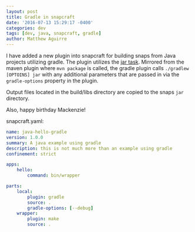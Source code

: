 ```yaml
---
layout: post
title: Gradle in snapcraft
date: '2016-07-13 15:29:17 -0400'
categories: dev
tags: [dev, java, snapcraft, gradle]
author: Matthew Aguirre
---
```


I have added a new plugin into snapcraft for building snaps from Java projects utilizing gradle.  The plugin utilizes the [jar task](https://docs.gradle.org/current/userguide/java_plugin.html#N15BFE).  Mirrored from the maven plugin where `mvn package` is called, the gradle plugin calls `./gradlew [OPTOINS] jar` with any additional parameters that are passed in via the `gradle-options` property in the plugin.

Output files located in the build/libs directory are copied to the snaps `jar` directory.

Also, happy birthday Mackenzie!

snapcraft.yaml:
```yaml
name: java-hello-gradle
version: 1.0.0
summary: A java example using gradle
description: this is not much more than an example using gradle
confinement: strict

apps:
    hello:
        command: bin/wrapper

parts:
    local:
        plugin: gradle
        source: .
        gradle-options: [--debug]
    wrapper:
        plugin: make
        source: .
```
